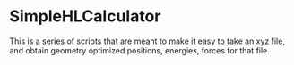 # SimpleHLCalculator
This is a series of scripts that are meant to make it easy to take an xyz file, and obtain geometry optimized positions, energies, forces for that file.
